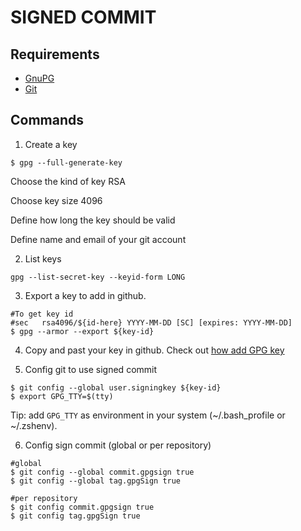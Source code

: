 # SIGNED COMMIT

## Requirements

- [GnuPG](https://gnupg.org/)
- [Git](https://git-scm.com/)

## Commands

1. Create a key
```shell
$ gpg --full-generate-key
```
Choose the kind of key RSA

Choose key size 4096

Define how long the key should be valid

Define name and email of your git account


2. List keys
```shell
gpg --list-secret-key --keyid-form LONG
```

3. Export a key to add in github.
```shell
#To get key id
#sec   rsa4096/${id-here} YYYY-MM-DD [SC] [expires: YYYY-MM-DD]
$ gpg --armor --export ${key-id}
```

4. Copy and past your key in github. Check out [how add GPG key](https://docs.github.com/en/authentication/managing-commit-signature-verification/adding-a-new-gpg-key-to-your-github-account)

5. Config git to use signed commit
```shell
$ git config --global user.signingkey ${key-id}
$ export GPG_TTY=$(tty)
```
Tip: add `GPG_TTY` as environment in your system (~/.bash_profile or ~/.zshenv).

6. Config sign commit (global or per repository)

```shell
#global 
$ git config --global commit.gpgsign true
$ git config --global tag.gpgSign true

#per repository
$ git config commit.gpgsign true
$ git config tag.gpgSign true
```